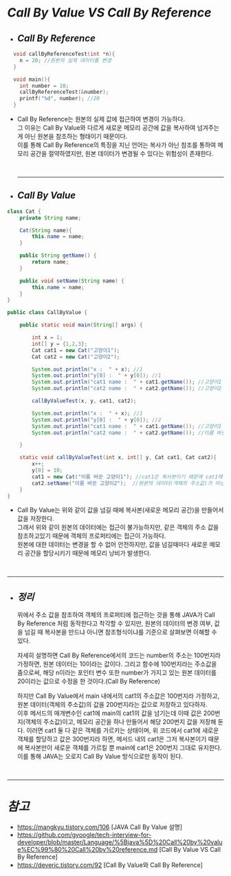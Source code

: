 # **_Call By Value VS Call By Reference_**

- ## **_Call By Reference_**

```C
  void callByReferenceTest(int *n){
    n = 20; //원본의 실제 데이터를 변경
  }

  void main(){
    int number = 10;
    callByReferenceTest(&number);
    printf("%d", number); //20
  }
```

- Call By Reference는 원본의 실제 값에 접근하여 변경이 가능하다.  
  그 이유는 Call By Value와 다르게 새로운 메모리 공간에 값을 복사하여 넘겨주는게 아닌 원본을 참조하는 형태이기 때문이다.  
  이를 통해 Call By Reference의 특징을 지닌 언어는 복사가 아닌 참조를 통하여 메모리 공간을 절약하였지만, 원본 데이터가 변경될 수 있다는 위험성이 존재한다.

  </br>

  ***

- ## **_Call By Value_**

```Java
class Cat {
    private String name;

    Cat(String name){
        this.name = name;
    }

    public String getName() {
        return name;
    }

    public void setName(String name) {
        this.name = name;
    }
}

public class CallByValue {

    public static void main(String[] args) {

        int x = 1;
        int[] y = {1,2,3};
        Cat cat1 = new Cat("고양이1");
        Cat cat2 = new Cat("고양이2");

        System.out.println("x :  " + x); //1
        System.out.println("y[0] :  " + y[0]); //1
        System.out.println("cat1 name :  " + cat1.getName()); //고양이1
        System.out.println("cat2 name :  " + cat2.getName()); //고양이2

        callByValueTest(x, y, cat1, cat2);

        System.out.println("x :  " + x); //1
        System.out.println("y[0] :  " + y[0]); //2
        System.out.println("cat1 name :  " + cat1.getName()); //고양이1
        System.out.println("cat2 name :  " + cat2.getName()); //이름 바꾼 고양이2

    }

    static void callByValueTest(int x, int[] y, Cat cat1, Cat cat2){
        x++;
        y[0] = 10;
        cat1 = new Cat("이름 바꾼 고양이1"); //cat1은 복사본이기 때문에 cat1에 새로운 객체를 참조하게 한다하여도, main메서드 내의 원본인 cat1에서는 기존의 객체를 참조한다.
        cat2.setName("이름 바꾼 고양이2");  //원본의 데이터(객체의 주소값)가 아닌 원본이 참조하고 있는 객체의 프로퍼티에는 접근할 수 있음.
    }
}
```

- Call By Value는 위와 같이 값을 넘길 때에 복사본(새로운 메모리 공간)을 만들어서 값을 저장한다.  
  그래서 위와 같이 원본의 데이터에는 접근이 불가능하지만, 같은 객체의 주소 값을 참조하고있기 때문에 객체의 프로퍼티에는 접근이 가능하다.  
  원본에 대한 데이터는 변경을 할 수 없어 안전하지만, 값을 넘길때마다 새로운 메모리 공간을 할당시키기 때문에 메모리 낭비가 발생한다.

</br>

---

- ## **_정리_**

  위에서 주소 값을 참조하여 객체의 프로퍼티에 접근하는 것을 통해 JAVA가 Call By Reference 처럼 동작한다고 착각할 수 있지만, 원본의 데이터의 변경 여부, 값을 넘길 때 복사본을 만드냐 아니면 참조형식이냐를 기준으로 살펴보면 이해할 수 있다.

  자세히 설명하면 Call By Reference에서의 코드는 number의 주소는 100번지라 가정하면, 원본 데이터는 10이라는 값이다. 그리고 함수에 100번지라는 주소값을 줌으로써, 해당 n이라는 포인터 변수 또한 number가 가지고 있는 원본 데이터를 20이라는 값으로 수정을 한 것이다.(Call By Reference)

  하지만 Call By Value에서 main 내에서의 cat1의 주소값은 100번지라 가정하고, 원본 데이터(객체의 주소값)의 값을 200번지라는 값으로 저장하고 있다하자.  
  이후 메서드의 매개변수인 cat1에 main의 cat1의 값을 넘기는데 이때 값은 200번지(객체의 주소값)이고, 메모리 공간을 하나 만들어서 해당 200번지 값을 저장해 둔다. 이러면 cat1 둘 다 같은 객체를 가르키는 상태이며, 위 코드에서 cat1에 새로운 객체를 할당하고 값은 300번지라 하면, 메서드 내의 cat1은 그저 복사본이기 때문에 복사본만이 새로운 객체를 가르킬 뿐 main에 cat1은 200번지 그대로 유지한다.  
  이를 통해 JAVA는 오로지 Call By Value 방식으로만 동작이 된다.

</br>

---

# **_참고_**

- https://mangkyu.tistory.com/106 [JAVA Call By Value 설명]
- https://github.com/gyoogle/tech-interview-for-developer/blob/master/Language/%5Bjava%5D%20Call%20by%20value%EC%99%80%20Call%20by%20reference.md [Call By Value VS Call By Reference]
- https://deveric.tistory.com/92 [Call By Value와 Call By Reference]
